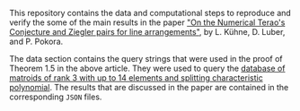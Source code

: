 This repository contains the data and computational steps to reproduce and verify the some of the main results in the paper ["On the Numerical Terao's Conjecture and Ziegler pairs for line arrangements"](https://arxiv.org/abs/2407.07070), by L. Kühne, D. Luber, and P. Pokora.

The data section contains the query strings that were used in the proof of Theorem 1.5 in the above article. They were used to query the [database of matroids of rank 3 with up to 14 elements and splitting characteristic polynomial](https://matroid.mathematik.uni-siegen.de). The results that are discussed in the paper are contained in the corresponding `JSON` files.
